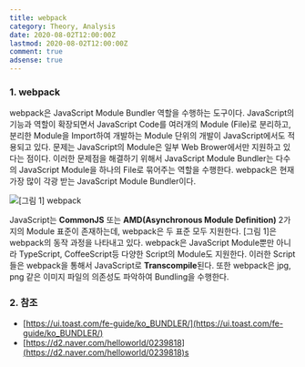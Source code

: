 ```yaml
---
title: webpack
category: Theory, Analysis
date: 2020-08-02T12:00:00Z
lastmod: 2020-08-02T12:00:00Z
comment: true
adsense: true
---
```


### 1. webpack

webpack은 JavaScript Module Bundler 역할을 수행하는 도구이다. JavaScript의 기능과 역할이 확장되면서 JavaScript Code를 여러개의 Module (File)로 분리하고, 분리한 Module을 Import하여 개발하는 Module 단위의 개발이 JavaScript에서도 적용되고 있다. 문제는 JavaScript의 Module은 일부 Web Brower에서만 지원하고 있다는 점이다. 이러한 문제점을 해결하기 위해서 JavaScript Module Bundler는 다수의 JavaScript Module을 하나의 File로 묶어주는 역할을 수행한다. webpack은 현재 가장 많이 각광 받는 JavaScript Module Bundler이다.

![[그림 1] webpack]({{site.baseurl}}/images/theory_analysis/webpack/webpack.PNG)

JavaScript는 **CommonJS** 또는 **AMD(Asynchronous Module Definition)** 2가지의 Module 표준이 존재하는데, webpack은 두 표준 모두 지원한다. [그림 1]은 webpack의 동작 과정을 나타내고 있다. webpack은 JavaScript Module뿐만 아니라 TypeScript, CoffeeScript등 다양한 Script의 Module도 지원한다. 이러한 Script들은 webpack을 통해서 JavaScript로 **Transcompile**된다. 또한 webpack은 jpg, png 같은 이미지 파일의 의존성도 파악하여 Bundling을 수행한다.

### 2. 참조

* [https://ui.toast.com/fe-guide/ko_BUNDLER/](https://ui.toast.com/fe-guide/ko_BUNDLER/)
* [https://d2.naver.com/helloworld/0239818](https://d2.naver.com/helloworld/0239818)s